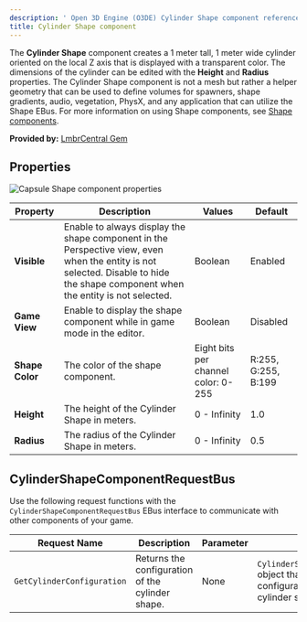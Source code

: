 ```yaml
---
description: ' Open 3D Engine (O3DE) Cylinder Shape component reference. '
title: Cylinder Shape component
---
```


The **Cylinder Shape** component creates a 1 meter tall, 1 meter wide cylinder oriented on the local Z axis that is displayed with a transparent color. The dimensions of the cylinder can be edited with the **Height** and **Radius** properties. The Cylinder Shape component is not a mesh but rather a helper geometry that can be used to define volumes for spawners, shape gradients, audio, vegetation, PhysX, and any application that can utilize the Shape EBus. For more information on using Shape components, see [Shape components](/docs/user-guide/features/components/reference/shape/intro.md).

**Provided by:** [LmbrCentral Gem](/docs/user-guide/features/gems/reference/lmbr-central.md)

## Properties ##

![Capsule Shape component properties](/images/user-guide/features/components/reference/shape/cylinder-shape-component-ui-01.png)

| Property | Description | Values | Default |
|-|-|-|-|
| **Visible** | Enable to always display the shape component in the Perspective view, even when the entity is not selected. Disable to hide the shape component when the entity is not selected. | Boolean | Enabled |
| **Game View** | Enable to display the shape component while in game mode in the editor. | Boolean | Disabled |
| **Shape Color** | The color of the shape component. | Eight bits per channel color: 0-255 | R:255, G:255, B:199 |
| **Height** | The height of the Cylinder Shape in meters. | 0 - Infinity | 1.0 |
| **Radius** | The radius of the Cylinder Shape in meters. | 0 - Infinity | 0.5 |

## CylinderShapeComponentRequestBus ##

Use the following request functions with the `CylinderShapeComponentRequestBus` EBus interface to communicate with other components of your game.

| Request Name | Description | Parameter | Return | Scriptable |
|-|-|-|-|-|
| `GetCylinderConfiguration` | Returns the configuration of the cylinder shape. | None | `CylinderShapeConfiguration` object that contains the configuration for the cylinder shape. | Yes |
